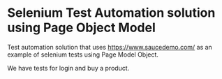 # Selenium Test Automation solution using Page Object Model
Test automation solution that uses https://www.saucedemo.com/ as an example of selenium tests using Page Model Object.

We have tests for login and buy a product.

